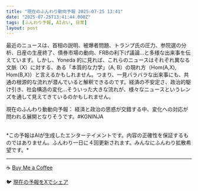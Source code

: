 ```yaml
---
title: "現在のふんわり動向予報 2025-07-25 13:41"
date: "2025-07-25T13:41:44.000Z"
tags: [ふんわり予報, AI占い, 日常]
layout: post
---
```


最近のニュースは、首相の説明、被爆者問題、トランプ氏の圧力、参院選の分析、日産の生産終了、債券市場の動向、FRBの利下げ議論…と多様な出来事を伝えています。しかし、Yoneda 的に見れば、これらのニュースはそれぞれ異なる文脈（X）に対する、ある「本質的な力学」（A, B）の現れ方（Hom(A,X), Hom(B,X)）と言えるかもしれません。つまり、一見バラバラな出来事にも、共通の根源的な流れが潜んでいると解釈できるのです。経済の不安定さ、政治的駆け引き、社会構造の変化…そういった大きな流れが、様々なニュースというレンズを通して見えてきているのかもしれません。

現在のふんわり動動向予報：
経済と政治の思惑が交錯する中、変化への対応が問われる展開となりそうです。#KGNINJA

<br>
*この予報はAIが生成したエンターテイメントです。内容の正確性を保証するものではありません。ふんわり一日に４回更新されます。みんなにふんわり拡散希望です。*

---
☕️ [Buy Me a Coffee](https://www.buymeacoffee.com/kgninja)

🐦 [現在の予報をXでシェア](https://twitter.com/intent/tweet?text=%E7%8F%BE%E5%9C%A8%E3%81%AE%E3%81%B5%E3%82%93%E3%82%8F%E3%82%8A%E4%BA%88%E5%A0%B1%3A%20%E3%80%8C%E6%9C%80%E8%BF%91%E3%81%AE%E3%83%8B%E3%83%A5%E3%83%BC%E3%82%B9%E3%81%AF%E3%80%81%E9%A6%96%E7%9B%B8%E3%81%AE%E8%AA%AC%E6%98%8E%E3%80%81%E8%A2%AB%E7%88%86%E8%80%85%E5%95%8F%E9%A1%8C%E3%80%81%E3%83%88%E3%83%A9%E3%83%B3%E3%83%97%E6%B0%8F%E3%81%AE%E5%9C%A7%E5%8A%9B%E3%80%81%E5%8F%82%E9%99%A2%E9%81%B8%E3%81%AE%E5%88%86%E6%9E%90%E3%80%81%E6%97%A5%E7%94%A3%E3%81%AE%E7%94%9F%E7%94%A3%E7%B5%82%E4%BA%86%E3%80%81%E5%82%B5%E5%88%B8%E5%B8%82%E5%A0%B4%E3%81%AE%E5%8B%95%E5%90%91%E3%80%81FRB%E3%81%AE%E5%88%A9%E4%B8%8B%E3%81%92%E8%AD%B0%E8%AB%96%E2%80%A6%E3%81%A8%E5%A4%9A%E6%A7%98%E3%81%AA%E5%87%BA%E6%9D%A5%E4%BA%8B%E3%82%92%E4%BC%9D%E3%81%88%E3%81%A6%E3%81%84%E3%81%BE%E3%81%99%E3%80%82%E3%80%8D%23KGNINJA%20%E7%B6%9A%E3%81%8D%E3%81%AF%E3%83%96%E3%83%AD%E3%82%B0%E3%81%A7%EF%BC%81%F0%9F%91%87&url=https%3A%2F%2Fkg-ninja.github.io%2FFunwariyoso%2F)
